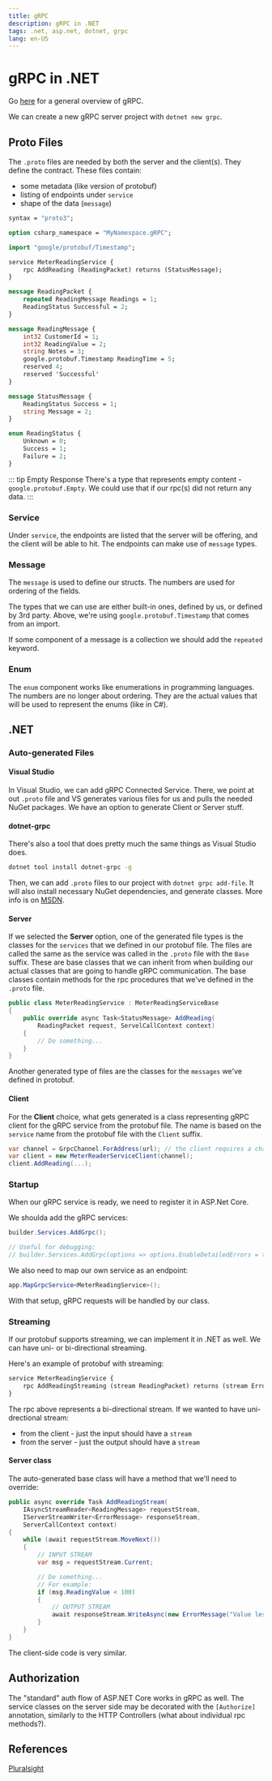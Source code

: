 ```yaml
---
title: gRPC
description: gRPC in .NET
tags: .net, asp.net, dotnet, grpc
lang: en-US
---
```


# gRPC in .NET

Go [here](/technologies/networking/grpc.md) for a general overview of gRPC.

We can create a new gRPC server project with `dotnet new grpc`.

## Proto Files

The `.proto` files are needed by both the server and the client(s). They define
the contract. These files contain:

- some metadata (like version of protobuf)
- listing of endpoints under `service`
- shape of the data (`message`)

```protobuf
syntax = "proto3";

option csharp_namespace = "MyNamespace.gRPC";

import "google/protobuf/Timestamp";

service MeterReadingService {
    rpc AddReading (ReadingPacket) returns (StatusMessage);
}

message ReadingPacket {
    repeated ReadingMessage Readings = 1;
    ReadingStatus Successful = 2;
}

message ReadingMessage {
    int32 CustomerId = 1;
    int32 ReadingValue = 2;
    string Notes = 3;
    google.protobuf.Timestamp ReadingTime = 5;
    reserved 4;
    reserved 'Successful'
}

message StatusMessage {
    ReadingStatus Success = 1;
    string Message = 2;
}

enum ReadingStatus {
    Unknown = 0;
    Success = 1;
    Failure = 2;
}
```

::: tip Empty Response
There's a type that represents empty content - `google.protobuf.Empty`. We could
use that if our rpc(s) did not return any data.
:::

### Service

Under `service`, the endpoints are listed that the server will be offering, and
the client will be able to hit. The endpoints can make use of `message` types.

### Message

The `message` is used to define our structs. The numbers are used for ordering
of the fields.

The types that we can use are either built-in ones, defined by us, or defined by
3rd party. Above, we're using `google.protobuf.Timestamp` that comes from an
import.

If some component of a message is a collection we should add the `repeated`
keyword.

### Enum

The `enum` component works like enumerations in programming languages. The
numbers are no longer about ordering. They are the actual values that will be
used to represent the enums (like in C#).

## .NET

### Auto-generated Files

#### Visual Studio

In Visual Studio, we can add gRPC Connected Service. There, we point at out
`.proto` file and VS generates various files for us and pulls the needed NuGet
packages. We have an option to generate Client or Server stuff.

#### dotnet-grpc

There's also a tool that does pretty much the same things as Visual Studio does.

```sh
dotnet tool install dotnet-grpc -g
```

Then, we can add `.proto` files to our project with `dotnet grpc add-file`. It
will also install necessary NuGet dependencies, and generate classes. More info
is on [MSDN](https://docs.microsoft.com/en-us/aspnet/core/grpc/dotnet-grpc).

#### Server

If we selected the **Server** option, one of the generated file types is the
classes for the `services` that we defined in our protobuf file. The files are
called the same as the service was called in the `.proto` file with the `Base`
suffix. These are base classes that we can inherit from when building our actual
classes that are going to handle gRPC communication. The base classes contain
methods for the rpc procedures that we've defined in the `.proto` file.

```cs
public class MeterReadingService : MeterReadingServiceBase
{
    public override async Task<StatusMessage> AddReading(
        ReadingPacket request, ServelCallContext context)
    {
        // Do something...
    }
}
```

Another generated type of files are the classes for the `messages` we've defined
in protobuf.

#### Client

For the **Client** choice, what gets generated is a class representing gRPC
client for the gRPC service from the protobuf file. The name is based on the
`service` name from the protobuf file with the `Client` suffix.

```cs
var channel = GrpcChannel.ForAddress(url); // the client requires a channel
var client = new MeterReaderServiceClient(channel);
client.AddReading(...);
```

### Startup

When our gRPC service is ready, we need to register it in ASP.Net Core.

We shoulda add the gRPC services:

```cs
builder.Services.AddGrpc();

// Useful for debugging:
// builder.Services.AddGrpc(options => options.EnableDetailedErrors = true);
```

We also need to map our own service as an endpoint:

```cs
app.MapGrpcService<MeterReadingService>();
```

With that setup, gRPC requests will be handled by our class.

### Streaming

If our protobuf supports streaming, we can implement it in .NET as well.
We can have uni- or bi-directional streaming.

Here's an example of protobuf with streaming:

```protobuf
service MeterReadingService {
    rpc AddReadingStreaming (stream ReadingPacket) returns (stream ErrorMessage);
}
```

The rpc above represents a bi-directional stream. If we wanted to have
uni-drectional stream:

- from the client - just the input should have a `stream`
- from the server - just the output should have a `stream`

#### Server class

The auto-generated base class will have a method that we'll need to override:

```csharp
public async override Task AddReadingStream(
    IAsyncStreamReader<ReadingMessage> requestStream,
    IServerStreamWriter<ErrorMessage> responseStream,
    ServerCallContext context)
{
    while (await requestStream.MoveNext())
    {
        // INPUT STREAM
        var msg = requestStream.Current;

        // Do something...
        // For example:
        if (msg.ReadingValue < 100)
        {
            // OUTPUT STREAM
            await responseStream.WriteAsync(new ErrorMessage("Value less than 100"));
        }
    }
}
```

The client-side code is very similar.

## Authorization

The "standard" auth flow of ASP.NET Core works in gRPC as well. The service
classes on the server side may be decorated with the `[Authorize]` annotation,
similarly to the HTTP Controllers (what about individual rpc methods?).

## References

[Pluralsight](https://app.pluralsight.com/library/courses/aspdotnet-core-6-using-grpc/)